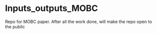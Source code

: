 # Inputs_outputs_MOBC
Repo for MOBC paper. After all the work done, will make the repo open to the public
